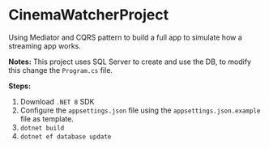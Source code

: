 # **CinemaWatcherProject**
Using Mediator and CQRS pattern to build a full app to simulate how a streaming app works.

**Notes:** 
This project uses SQL Server to create and use the DB, to modify this change the `Program.cs` file.

**Steps:**
1) Download `.NET 8` SDK
2) Configure the `appsettings.json` file using the `appsettings.json.example` file as template.
3) `dotnet build`
4) `dotnet ef database update`
